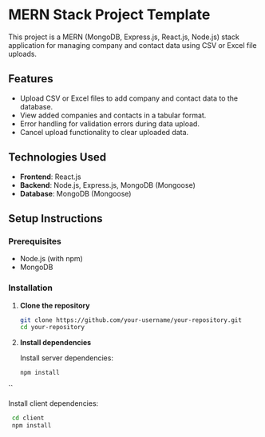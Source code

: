 # MERN Stack Project Template

This project is a MERN (MongoDB, Express.js, React.js, Node.js) stack application for managing company and contact data using CSV or Excel file uploads.

## Features

- Upload CSV or Excel files to add company and contact data to the database.
- View added companies and contacts in a tabular format.
- Error handling for validation errors during data upload.
- Cancel upload functionality to clear uploaded data.

## Technologies Used

- **Frontend**: React.js
- **Backend**: Node.js, Express.js, MongoDB (Mongoose)
- **Database**: MongoDB (Mongoose)


## Setup Instructions

### Prerequisites

- Node.js (with npm)
- MongoDB

### Installation

1. **Clone the repository**

   ```bash
   git clone https://github.com/your-username/your-repository.git
   cd your-repository
   ```
   
2. **Install dependencies**

   Install server dependencies:
   ```bash
   npm install
``

   Install client dependencies:
  ```bash
   cd client
   npm install
```


